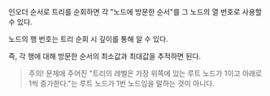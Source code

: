 인오더 순서로 트리를 순회하면 각 "노드에 방문한 순서"를 그 노드의 열 번호로 사용할 수 있다.

노드의 행 번호는 트리 순회 시 깊이를 통해 알 수 있다.

즉, 각 행에 대해 방문한 순서의 최소값과 최대값을 추적하면 된다.

> 주의! 문제에 주어진 "트리의 레벨은 가장 위쪽에 있는 루트 노드가 1이고 아래로 1씩 증가한다."는 루트 노드가 1번 노드임을 말하는 것이 아니다.
